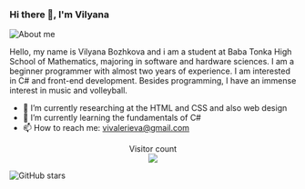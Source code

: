 ### Hi there 👋, I'm Vilyana 
![About me](https://user-images.githubusercontent.com/74038190/241765440-80728820-e06b-4f96-9c9e-9df46f0cc0a5.gif)

Hello, my name is Vilyana Bozhkova and i am a student at Baba Tonka High School of Mathematics, majoring in software and hardware sciences. I am a beginner programmer with almost two years of experience. I am interested in C# and front-end development. Besides programming, I have an immense interest in music and volleyball.

- 🔭 I’m currently researching at the HTML and CSS and also web design
- 🌱 I’m currently learning the fundamentals of C#
- 📫 How to reach me: vivalerieva@gmail.com

<p align="center"> 
  Visitor count<br>
  <img src="https://profile-counter.glitch.me/vilyanab8/count.svg" />
</p>

![GitHub stars](https://img.shields.io/github/stars/vilyanab8/vilyanab8?style=social)

